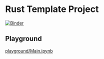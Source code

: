 Rust Template Project
=====================

[![Binder](https://mybinder.org/badge_logo.svg)](https://mybinder.org/v2/gh/nyar-vm/valkyrie-jupyter/dev?labpath=playground%2FMain.ipynb)


## Playground

[playground/Main.ipynb](https://github.com/nyar-vm/valkyrie-jupyter/blob/dev/projects/playground/Main.ipynb)